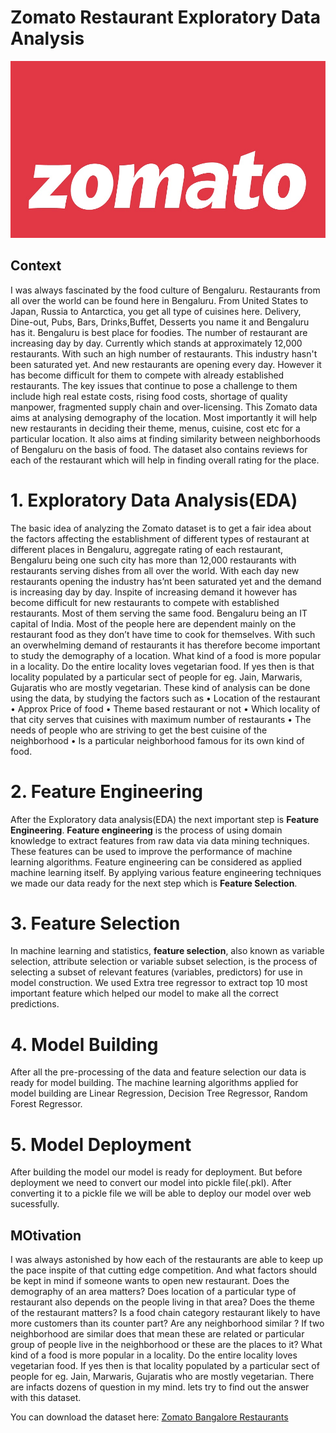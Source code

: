 
# Zomato Restaurant Exploratory Data Analysis
![Zomato](https://github.com/akhiilkasare/zomato-EDA-and-Prediction/blob/master/Images/Zomato-flat-logo.jpg)

## Context
I was always fascinated by the food culture of Bengaluru. Restaurants from all over the world can be found here in Bengaluru. From United States to Japan, Russia to Antarctica, you get all type of cuisines here. Delivery, Dine-out, Pubs, Bars, Drinks,Buffet, Desserts you name it and Bengaluru has it. Bengaluru is best place for foodies. The number of restaurant are increasing day by day. Currently which stands at approximately 12,000 restaurants. With such an high number of restaurants. This industry hasn't been saturated yet. And new restaurants are opening every day. However it has become difficult for them to compete with already established restaurants. The key issues that continue to pose a challenge to them include high real estate costs, rising food costs, shortage of quality manpower, fragmented supply chain and over-licensing. This Zomato data aims at analysing demography of the location. Most importantly it will help new restaurants in deciding their theme, menus, cuisine, cost etc for a particular location. It also aims at finding similarity between neighborhoods of Bengaluru on the basis of food. The dataset also contains reviews for each of the restaurant which will help in finding overall rating for the place.

# 1. Exploratory Data Analysis(EDA)

The basic idea of analyzing the Zomato dataset is to get a fair idea about the factors affecting the establishment of different types of restaurant at different places in Bengaluru, aggregate rating of each restaurant, Bengaluru being one such city has more than 12,000 restaurants with restaurants serving dishes from all over the world. With each day new restaurants opening the industry has’nt been saturated yet and the demand is increasing day by day. Inspite of increasing demand it however has become difficult for new restaurants to compete with established restaurants. Most of them serving the same food. Bengaluru being an IT capital of India. Most of the people here are dependent mainly on the restaurant food as they don’t have time to cook for themselves. With such an overwhelming demand of restaurants it has therefore become important to study the demography of a location. What kind of a food is more popular in a locality. Do the entire locality loves vegetarian food. If yes then is that locality populated by a particular sect of people for eg. Jain, Marwaris, Gujaratis who are mostly vegetarian. These kind of analysis can be done using the data, by studying the factors such as • Location of the restaurant • Approx Price of food • Theme based restaurant or not • Which locality of that city serves that cuisines with maximum number of restaurants • The needs of people who are striving to get the best cuisine of the neighborhood • Is a particular neighborhood famous for its own kind of food.

# 2. Feature Engineering

After the Exploratory data analysis(EDA) the next important step is **Feature Engineering**. **Feature engineering** is the process of using domain knowledge to extract features from raw data via data mining techniques. These features can be used to improve the performance of machine learning algorithms. Feature engineering can be considered as applied machine learning itself. By applying various feature engineering techniques we made our data ready for the next step which is **Feature Selection**.

# 3. Feature Selection

In machine learning and statistics, **feature selection**, also known as variable selection, attribute selection or variable subset selection, is the process of selecting a subset of relevant features (variables, predictors) for use in model construction. We used Extra tree regressor to extract top 10 most important feature which helped our model to make all the correct predictions.

# 4. Model Building
After all the pre-processing of the data and feature selection our data is ready for model building. The machine learning algorithms applied for model building are Linear Regression, Decision Tree Regressor, Random Forest Regressor.

# 5. Model Deployment

After building the model our model is ready for deployment. But before deployment we need to convert our model into pickle file(.pkl).
After converting it to a pickle file we will be able to deploy our model over web sucessfully.

## MOtivation

I was always astonished by how each of the restaurants are able to keep up the pace inspite of that cutting edge competition. And what factors should be kept in mind if someone wants to open new restaurant. Does the demography of an area matters? Does location of a particular type of restaurant also depends on the people living in that area? Does the theme of the restaurant matters? Is a food chain category restaurant likely to have more customers than its counter part? Are any neighborhood similar ? If two neighborhood are similar does that mean these are related or particular group of people live in the neighborhood or these are the places to it? What kind of a food is more popular in a locality. Do the entire locality loves vegetarian food. If yes then is that locality populated by a particular sect of people for eg. Jain, Marwaris, Gujaratis who are mostly vegetarian. There are infacts dozens of question in my mind. lets try to find out the answer with this dataset.


You can download the dataset here: [Zomato Bangalore Restaurants](https://www.kaggle.com/himanshupoddar/zomato-bangalore-restaurants/download)

